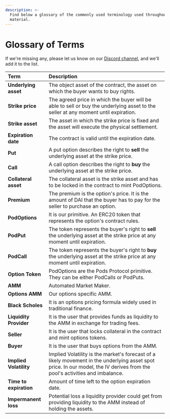 ```yaml
---
description: >-
  Find below a glossary of the commonly used terminology used throughout Pods'
  material.
---
```


# Glossary of Terms

If we're missing any, please let us know on our [Discord channel](https://discord.gg/Qf7utym), and we'll add it to the list. 

| Term | Description |
| :--- | :--- |
| **Underlying asset** | The object asset of the contract, the asset on which the buyer wants to buy rights. |
| **Strike price**  | The agreed price in which the buyer will be able to sell or buy the underlying asset to the seller at any moment until expiration. |
| **Strike asset** | The asset in which the strike price is fixed and the asset will execute the physical settlement. |
| **Expiration date**  | The contract is valid until the expiration date. |
| **Put** | A put option describes the right to **sell** the underlying asset at the strike price. |
| **Call** | A call option describes the right to **buy** the underlying asset at the strike price. |
| **Collateral asset** | The collateral asset is the strike asset and has to be locked in the contract to mint PodOptions. |
| **Premium** | The premium is the option's price. It is the amount of DAI that the buyer has to pay for the seller to purchase an option. |
| **PodOptions** | It is our primitive. An ERC20 token that represents the option's contract rules. |
| **PodPut** | The token represents the buyer's right to **sell** the underlying asset at the strike price at any moment until expiration. |
| **PodCall** | The token represents the buyer's right to **buy** the underlying asset at the strike price at any moment until expiration. |
| **Option Token** | PodOptions are the Pods Protocol primitive. They can be either PodCalls or PodPuts. |
| **AMM** | Automated Market Maker. |
| **Options AMM** | Our options specific AMM. |
| **Black Scholes** | It is an options pricing formula widely used in traditional finance.  |
| **Liquidity Provider** | It is the user that provides funds as liquidity to the AMM in exchange for trading fees. |
| **Seller** | It is the user that locks collateral in the contract and mint options tokens.  |
| **Buyer** | It is the user that buys options from the AMM. |
| **Implied Volatility** | Implied Volatility is the market's forecast of a likely movement in the underlying asset spot price. In our model, the IV derives from the pool's activities and imbalance.  |
| **Time to expiration** | Amount of time left to the option expiration date. |
| **Impermanent loss** | Potential loss a liquidity provider could get from providing liquidity to the AMM instead of holding the assets. |


